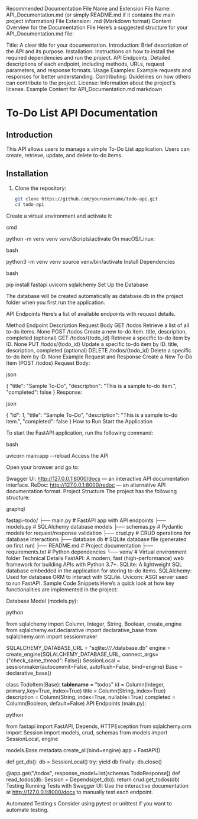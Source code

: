 Recommended Documentation File Name and Extension
File Name: API_Documentation.md (or simply README.md if it contains the main project information)
File Extension: .md (Markdown format)
Content Overview for the Documentation File
Here’s a suggested structure for your API_Documentation.md file:

Title: A clear title for your documentation.
Introduction: Brief description of the API and its purpose.
Installation: Instructions on how to install the required dependencies and run the project.
API Endpoints: Detailed descriptions of each endpoint, including methods, URLs, request parameters, and response formats.
Usage Examples: Example requests and responses for better understanding.
Contributing: Guidelines on how others can contribute to the project.
License: Information about the project's license.
Example Content for API_Documentation.md
markdown

# To-Do List API Documentation

## Introduction
This API allows users to manage a simple To-Do List application. Users can create, retrieve, update, and delete to-do items.

## Installation

1. Clone the repository:
   ```bash
   git clone https://github.com/yourusername/todo-api.git
   cd todo-api
Create a virtual environment and activate it:

cmd
 
python -m venv venv
venv\Scripts\activate
On macOS/Linux:

bash
 
python3 -m venv venv
source venv/bin/activate
Install Dependencies

bash
 
pip install fastapi uvicorn sqlalchemy
Set Up the Database

The database will be created automatically as database.db in the project folder when you first run the application.

API Endpoints
Here’s a list of available endpoints with request details.

Method	Endpoint	Description	Request Body
GET	/todos	Retrieve a list of all to-do items.	None
POST	/todos	Create a new to-do item.	title, description, completed (optional)
GET	/todos/{todo_id}	Retrieve a specific to-do item by ID.	None
PUT	/todos/{todo_id}	Update a specific to-do item by ID.	title, description, completed (optional)
DELETE	/todos/{todo_id}	Delete a specific to-do item by ID.	None
Example Request and Response
Create a New To-Do Item (POST /todos)
Request Body:

json
 
{
  "title": "Sample To-Do",
  "description": "This is a sample to-do item.",
  "completed": false
}
Response:

json
 
{
  "id": 1,
  "title": "Sample To-Do",
  "description": "This is a sample to-do item.",
  "completed": false
}
How to Run
Start the Application

To start the FastAPI application, run the following command:

bash
 
uvicorn main:app --reload
Access the API

Open your browser and go to:

Swagger UI: http://127.0.0.1:8000/docs — an interactive API documentation interface.
ReDoc: http://127.0.0.1:8000/redoc — an alternative API documentation format.
Project Structure
The project has the following structure:

graphql
 
fastapi-todo/
├── main.py            # FastAPI app with API endpoints
├── models.py          # SQLAlchemy database models
├── schemas.py         # Pydantic models for request/response validation
├── crud.py            # CRUD operations for database interactions
├── database.db        # SQLite database file (generated on first run)
├── README.md          # Project documentation
├── requirements.txt   # Python dependencies
└── venv/              # Virtual environment folder
Technical Details
FastAPI: A modern, fast (high-performance) web framework for building APIs with Python 3.7+.
SQLite: A lightweight SQL database embedded in the application for storing to-do items.
SQLAlchemy: Used for database ORM to interact with SQLite.
Uvicorn: ASGI server used to run FastAPI.
Sample Code Snippets
Here’s a quick look at how key functionalities are implemented in the project:

Database Model (models.py):

python
 
from sqlalchemy import Column, Integer, String, Boolean, create_engine
from sqlalchemy.ext.declarative import declarative_base
from sqlalchemy.orm import sessionmaker

SQLALCHEMY_DATABASE_URL = "sqlite:///./database.db"
engine = create_engine(SQLALCHEMY_DATABASE_URL, connect_args={"check_same_thread": False})
SessionLocal = sessionmaker(autocommit=False, autoflush=False, bind=engine)
Base = declarative_base()

class TodoItem(Base):
    __tablename__ = "todos"
    id = Column(Integer, primary_key=True, index=True)
    title = Column(String, index=True)
    description = Column(String, index=True, nullable=True)
    completed = Column(Boolean, default=False)
API Endpoints (main.py):

python
 
from fastapi import FastAPI, Depends, HTTPException
from sqlalchemy.orm import Session
import models, crud, schemas
from models import SessionLocal, engine

models.Base.metadata.create_all(bind=engine)
app = FastAPI()

def get_db():
    db = SessionLocal()
    try:
        yield db
    finally:
        db.close()

@app.get("/todos", response_model=list[schemas.TodoResponse])
def read_todos(db: Session = Depends(get_db)):
    return crud.get_todos(db)
Testing
Running Tests with Swagger UI:
Use the interactive documentation at http://127.0.0.1:8000/docs to manually test each endpoint.

Automated Testing:s
Consider using pytest or unittest if you want to automate testing.